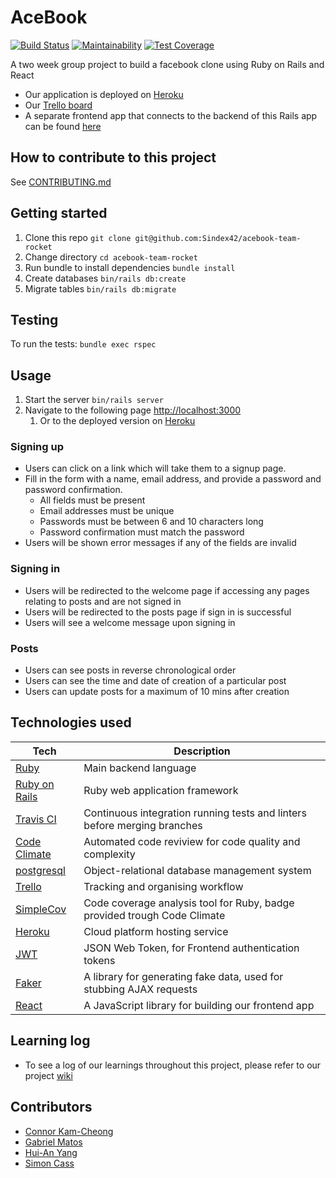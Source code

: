 # AceBook
[![Build Status](https://travis-ci.com/Sindex42/acebook-team-rocket.svg?branch=master)](https://travis-ci.com/Sindex42/acebook-team-rocket)
[![Maintainability](https://api.codeclimate.com/v1/badges/265bb465dc552749142e/maintainability)](https://codeclimate.com/github/Sindex42/acebook-team-rocket/maintainability)
[![Test Coverage](https://api.codeclimate.com/v1/badges/265bb465dc552749142e/test_coverage)](https://codeclimate.com/github/Sindex42/acebook-team-rocket/test_coverage)

A two week group project to build a facebook clone using Ruby on Rails and React

* Our application is deployed on [Heroku](https://acebook-team-rocket.herokuapp.com)
* Our [Trello board](https://trello.com/b/wJgduTRo/acebook-team-rocket) 
* A separate frontend app that connects to the backend of this Rails app can be found [here](https://github.com/GabMat97/Acebook-team-rocket-frontend)


## How to contribute to this project
See [CONTRIBUTING.md](CONTRIBUTING.md)

## Getting started

1. Clone this repo `git clone git@github.com:Sindex42/acebook-team-rocket`
2. Change directory `cd acebook-team-rocket`
3. Run bundle to install dependencies `bundle install`
4. Create databases `bin/rails db:create`
5. Migrate tables `bin/rails db:migrate`

## Testing

To run the tests: `bundle exec rspec`


## Usage

1. Start the server `bin/rails server`
2. Navigate to the following page [http://localhost:3000](http://localhost:3000)
    1. Or to the deployed version on [Heroku](https://acebook-team-rocket.herokuapp.com)

### Signing up

* Users can click on a link which will take them to a signup page.
* Fill in the form with a name, email address, and provide a password and password confirmation.
  * All fields must be present
  * Email addresses must be unique
  * Passwords must be between 6 and 10 characters long 
  * Password confirmation must match the password
* Users will be shown error messages if any of the fields are invalid

### Signing in

* Users will be redirected to the welcome page if accessing any pages relating to posts and are not signed in 
* Users will be redirected to the posts page if sign in is successful
* Users will see a welcome message upon signing in

### Posts

* Users can see posts in reverse chronological order
* Users can see the time and date of creation of a particular post
* Users can update posts for a maximum of 10 mins after creation


## Technologies used

Tech | Description
------------- | -------------
[Ruby](https://www.ruby-lang.org/en/) | Main backend language
[Ruby on Rails](https://rubyonrails.org/) | Ruby web application framework
[Travis CI](https://travis-ci.org/) | Continuous integration running tests and linters before merging branches
[Code Climate](https://codeclimate.com/) | Automated code reviview for code quality and complexity
[postgresql](https://www.postgresql.org/) | Object-relational database management system
[Trello](https://trello.com/) | Tracking and organising workflow
[SimpleCov](https://github.com/colszowka/simplecov) | Code coverage analysis tool for Ruby, badge provided trough Code Climate
[Heroku](https://www.heroku.com/) | Cloud platform hosting service
[JWT](https://jwt.io/introduction/) | JSON Web Token, for Frontend authentication tokens 
[Faker](https://github.com/stympy/faker) | A library for generating fake data, used for stubbing AJAX requests
[React](https://reactjs.org/) | A JavaScript library for building our frontend app 

## Learning log

* To see a log of our learnings throughout this project, please refer to our project [wiki](https://github.com/Sindex42/acebook-team-rocket/wiki)

## Contributors

* [Connor Kam-Cheong](https://github.com/sindex42)
* [Gabriel Matos](https://github.com/GabMat97)
* [Hui-An Yang](https://github.com/anhuiyang)
* [Simon Cass](https://github.com/scass91)
